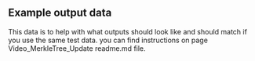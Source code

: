 ## Example output data

This data is to help with what outputs should look like and should match if you use the same test data. 
you can find instructions on page Video_MerkleTree_Update readme.md file.
